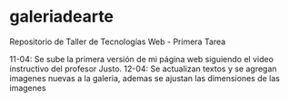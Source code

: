 # galeriadearte
Repositorio de Taller de Tecnologías Web - Primera Tarea

11-04: Se sube la primera versión de mi página web siguiendo el video instructivo del profesor Justo.
12-04: Se actualizan textos y se agregan imagenes nuevas a la galeria, ademas se ajustan las dimensiones de las imagenes
